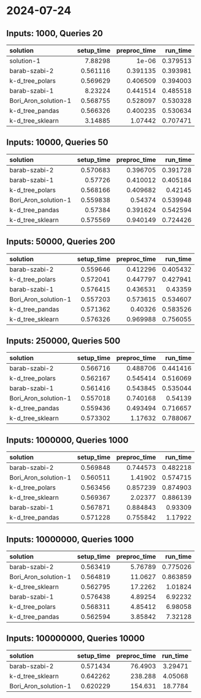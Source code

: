 # 2024-07-24

## Inputs: 1000, Queries 20

| solution             |   setup_time |   preproc_time |   run_time |
|:---------------------|-------------:|---------------:|-----------:|
| solution-1           |     7.88298  |       1e-06    |   0.379513 |
| barab-szabi-2        |     0.561116 |       0.391135 |   0.393981 |
| k-d_tree_polars      |     0.569629 |       0.406509 |   0.394003 |
| barab-szabi-1        |     8.23224  |       0.441514 |   0.485518 |
| Bori_Aron_solution-1 |     0.568755 |       0.528097 |   0.530328 |
| k-d_tree_pandas      |     0.566326 |       0.400235 |   0.530634 |
| k-d_tree_sklearn     |     3.14885  |       1.07442  |   0.707471 |

## Inputs: 10000, Queries 50

| solution             |   setup_time |   preproc_time |   run_time |
|:---------------------|-------------:|---------------:|-----------:|
| barab-szabi-2        |     0.570683 |       0.396705 |   0.391728 |
| barab-szabi-1        |     0.57726  |       0.410012 |   0.405184 |
| k-d_tree_polars      |     0.568166 |       0.409682 |   0.42145  |
| Bori_Aron_solution-1 |     0.559838 |       0.54374  |   0.539948 |
| k-d_tree_pandas      |     0.57384  |       0.391624 |   0.542594 |
| k-d_tree_sklearn     |     0.575569 |       0.940149 |   0.724426 |

## Inputs: 50000, Queries 200

| solution             |   setup_time |   preproc_time |   run_time |
|:---------------------|-------------:|---------------:|-----------:|
| barab-szabi-2        |     0.559646 |       0.412296 |   0.405432 |
| k-d_tree_polars      |     0.572041 |       0.447797 |   0.427941 |
| barab-szabi-1        |     0.576415 |       0.436531 |   0.43359  |
| Bori_Aron_solution-1 |     0.557203 |       0.573615 |   0.534607 |
| k-d_tree_pandas      |     0.571362 |       0.40326  |   0.583526 |
| k-d_tree_sklearn     |     0.576326 |       0.969988 |   0.756055 |

## Inputs: 250000, Queries 500

| solution             |   setup_time |   preproc_time |   run_time |
|:---------------------|-------------:|---------------:|-----------:|
| barab-szabi-2        |     0.566716 |       0.488706 |   0.441416 |
| k-d_tree_polars      |     0.562167 |       0.545414 |   0.516069 |
| barab-szabi-1        |     0.561416 |       0.543845 |   0.535044 |
| Bori_Aron_solution-1 |     0.557018 |       0.740168 |   0.54139  |
| k-d_tree_pandas      |     0.559436 |       0.493494 |   0.716657 |
| k-d_tree_sklearn     |     0.573302 |       1.17632  |   0.788067 |

## Inputs: 1000000, Queries 1000

| solution             |   setup_time |   preproc_time |   run_time |
|:---------------------|-------------:|---------------:|-----------:|
| barab-szabi-2        |     0.569848 |       0.744573 |   0.482218 |
| Bori_Aron_solution-1 |     0.560511 |       1.41902  |   0.574715 |
| k-d_tree_polars      |     0.563456 |       0.857239 |   0.874903 |
| k-d_tree_sklearn     |     0.569367 |       2.02377  |   0.886139 |
| barab-szabi-1        |     0.567871 |       0.884843 |   0.93309  |
| k-d_tree_pandas      |     0.571228 |       0.755842 |   1.17922  |

## Inputs: 10000000, Queries 1000

| solution             |   setup_time |   preproc_time |   run_time |
|:---------------------|-------------:|---------------:|-----------:|
| barab-szabi-2        |     0.563419 |        5.76789 |   0.775026 |
| Bori_Aron_solution-1 |     0.564819 |       11.0627  |   0.863859 |
| k-d_tree_sklearn     |     0.562795 |       17.2262  |   1.01824  |
| barab-szabi-1        |     0.576438 |        4.89254 |   6.92232  |
| k-d_tree_polars      |     0.568311 |        4.85412 |   6.98058  |
| k-d_tree_pandas      |     0.562594 |        3.85842 |   7.32128  |

## Inputs: 100000000, Queries 10000

| solution             |   setup_time |   preproc_time |   run_time |
|:---------------------|-------------:|---------------:|-----------:|
| barab-szabi-2        |     0.571434 |        76.4903 |    3.29471 |
| k-d_tree_sklearn     |     0.642262 |       238.288  |    4.05068 |
| Bori_Aron_solution-1 |     0.620229 |       154.631  |   18.7784  |